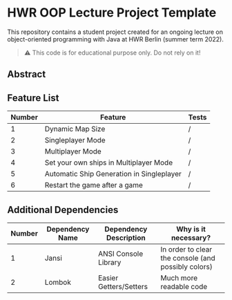 # HWR OOP Lecture Project Template

[TODO]: # (Change README.md Headline to better fit to your project!)

This repository contains a student project created for an ongoing lecture on object-oriented programming with Java at HWR Berlin (summer term 2022).

> :warning: This code is for educational purpose only. Do not rely on it!

## Abstract

[TODO]: # (Write a short description of your project.)
[TODO]: # (State most important features.)
[TODO]: # (State the most interesting problems you encountered during the project.)

## Feature List

[TODO]: # (For each feature implemented, add a row to the table!)

| Number | Feature                                   | Tests |
|--------|-------------------------------------------|-------|
| 1      | Dynamic Map Size                          | /     |
| 2      | Singleplayer Mode                         | /     |
| 3      | Multiplayer Mode                          | /     |
| 4      | Set your own ships in Multiplayer Mode    | /     |
| 5      | Automatic Ship Generation in Singleplayer | /     |
| 6      | Restart the game after a game             | /     |


## Additional Dependencies

[TODO]: # (For each additional dependency your project requires- Add an additional row to the table!)

| Number | Dependency Name | Dependency Description | Why is it necessary?                                |
|--------|-----------------|------------------------|-----------------------------------------------------|
| 1      | Jansi           | ANSI Console Library   | In order to clear the console (and possibly colors) |
| 2      | Lombok          | Easier Getters/Setters | Much more readable code                             |